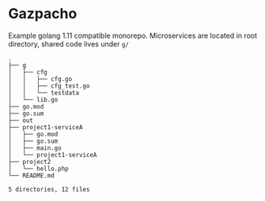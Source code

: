 # Gazpacho

Example golang 1.11 compatible monorepo. Microservices are located in root directory, shared code lives under `g/`

```
.
├── g
│   ├── cfg
│   │   ├── cfg.go
│   │   ├── cfg_test.go
│   │   └── testdata
│   └── lib.go
├── go.mod
├── go.sum
├── out
├── project1-serviceA
│   ├── go.mod
│   ├── go.sum
│   ├── main.go
│   └── project1-serviceA
├── project2
│   └── hello.php
└── README.md

5 directories, 12 files
```
